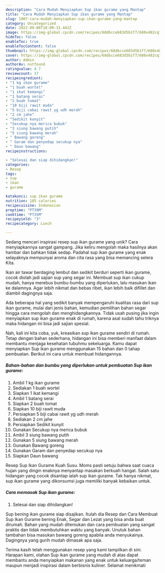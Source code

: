 ```yaml
---
description: "Cara Mudah Menyiapkan Sup ikan gurame yang Mantap"
title: "Cara Mudah Menyiapkan Sup ikan gurame yang Mantap"
slug: 1907-cara-mudah-menyiapkan-sup-ikan-gurame-yang-mantap
category: Uncategorized
date: 2022-09-06T18:09:31.442Z
image: https://img-global.cpcdn.com/recipes/68dbcce683d5b1f7/680x482cq70/sup-ikan-gurame-foto-resep-utama.jpg
hideToc: false
enableToc: true
enableTocContent: false
thumbnail: https://img-global.cpcdn.com/recipes/68dbcce683d5b1f7/680x482cq70/sup-ikan-gurame-foto-resep-utama.jpg
cover: https://img-global.cpcdn.com/recipes/68dbcce683d5b1f7/680x482cq70/sup-ikan-gurame-foto-resep-utama.jpg
author: Admin
authorAv: notfound
ratingvalue: 4.7
reviewcount: 17
recipeingredient:
- "1 kg ikan gurame"
- "1 buah wortel"
- "1 ikat kemangi"
- "1 batang serai"
- "2 buah tomat"
- "10 biji rawit muda"
- "5 biji cabai rawit yg udh merah"
- "2 cm jahe"
- "Sedikit kunyit"
- "Secukup nya merica bubuk"
- "3 siung bawang putih"
- "5 siung bawang merah"
- " Bawang goreng"
- " Garam dan penyedap secukup nya"
- " Daun bawang"
recipeinstructions:

- "Selesai dan siap dihidangkan!"
categories:
- Resep
tags:
- sup
- ikan
- gurame

katakunci: sup ikan gurame 
nutrition: 185 calories
recipecuisine: Indonesian
preptime: "PT39M"
cooktime: "PT35M"
recipeyield: "3"
recipecategory: Lunch

---
```





Sedang mencari inspirasi resep sup ikan gurame yang unik? Cara menyiapkannya sangat gampang. Jika keliru mengolah maka hasilnya akan hambar dan bahkan tidak sedap. Padahal sup ikan gurame yang enak selayaknya mempunyai aroma dan cita rasa yang bisa memancing selera Kita.





Ikan air tawar berdaging lembut dan sedikit berduri seperti ikan gurame, cocok diolah jadi sajian sup yang segar ini. Membuat sup ikan cukup mudah, hanya merebus bumbu-bumbu yang diperlukan, lalu masukan ikan ke dalamnya. Agar lebih nikmat dan bebas ribet, ikan lebih baik difillet dan diambil dagingnya saja.

Ada beberapa hal yang sedikit banyak mempengaruhi kualitas rasa dari sup ikan gurame, mulai dari jenis bahan, kemudian pemilihan bahan segar hingga cara mengolah dan menghidangkannya. Tidak usah pusing jika ingin menyiapkan sup ikan gurame enak di rumah, karena asal sudah tahu triknya maka hidangan ini bisa jadi sajian spesial.






Nah, kali ini kita coba, yuk, kreasikan sup ikan gurame sendiri di rumah. Tetap dengan bahan sederhana, hidangan ini bisa memberi manfaat dalam membantu menjaga kesehatan tubuhmu sekeluarga. Kamu dapat menyiapkan Sup ikan gurame menggunakan 15 bahan dan 0 tahap pembuatan. Berikut ini cara untuk membuat hidangannya.

<!--inarticleads1-->

##### Bahan-bahan dan bumbu yang diperlukan untuk pembuatan Sup ikan gurame:

1. Ambil 1 kg ikan gurame
1. Sediakan 1 buah wortel
1. Siapkan 1 ikat kemangi
1. Ambil 1 batang serai
1. Siapkan 2 buah tomat
1. Siapkan 10 biji rawit muda
1. Persiapkan 5 biji cabai rawit yg udh merah
1. Sediakan 2 cm jahe
1. Persiapkan Sedikit kunyit
1. Gunakan Secukup nya merica bubuk
1. Ambil 3 siung bawang putih
1. Gunakan 5 siung bawang merah
1. Gunakan  Bawang goreng
1. Gunakan  Garam dan penyedap secukup nya
1. Siapkan  Daun bawang


Resep Sup Ikan Gurame Kuah Susu. Moms pasti setuju bahwa saat cuaca hujan yang dingin enaknya menyantap masakan berkuah hangat. Salah satu hidangan yang cocok disantap ialah sup ikan gurame. Tak hanya nikmat, sup ikan gurame yang dikonsumsi juga memiliki banyak kebaikan untuk. 

<!--inarticleads2-->

##### Cara memasak Sup ikan gurame:


1. Selesai dan siap dihidangkan!

Sup bening ikan gurame siap disajikan. Itulah dia Resep dan Cara Membuat Sup Ikan Gurame bening Enak, Segar dan Lezat yang bisa anda buat dirumah. Bahan yang mudah ditemukan dan cara pembuatan yang sangat praktis dan tidak membutuhkan waktu yang banyak. Unutuk bahan tambahan bisa masukan bawang goreng apabila anda menyukainya. Dagingnya yang gurih mudah dimasak apa saja. 

Terima kasih telah menggunakan resep yang kami tampilkan di sini. Harapan kami, olahan Sup ikan gurame yang mudah di atas dapat membantu anda menyiapkan makanan yang enak untuk keluarga/teman maupun menjadi inspirasi dalam berbisnis kuliner. Selamat menikmati
